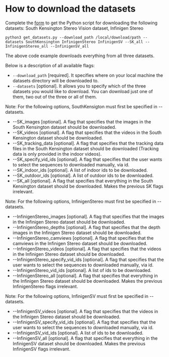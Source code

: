 # How to download the datasets

Complete the [form](https://docs.google.com/forms/d/e/1FAIpQLScBAqAtfXKtp9lxg1neGv0YyPV4EYNKP9UHQ5TRORirDMtwXw/viewform) to get the Python script for downloading the following datasets: South Kensington Stereo Vision dataset, Infinigen Stereo
  

```
python3 get_datasets.py --download_path /local/download/path --datasets SouthKensington InfinigenStereo InfinigenSV --SK_all --InfinigenStereo_all --InfinigenSV_all
```

The above code example downloads everything from all three datasets.

Below is a description of all available flags:

* `--download_path` [required]. It specifies where on your local machine the datasets directory will be downloaded to.
* `--datasets` [optional]. It allows you to specify which of the three datasets you would like to download. You can download just one of them, two out of the three or all of them.

Note: For the following options, SouthKensigton must first be specified in --datasets.
* --SK_images [optional]. A flag that specifies that the images in the South Kensington dataset should be downloaded.
* --SK_videos [optional]. A flag that specifies that the videos in the South Kensington dataset should be downloaded.
* --SK_tracking_data [optional]. A flag that specifies that the tracking data files in the South Kensington dataset should be downloaded (Tracking data is only provided in the indoor videos).
* --SK_specify_vid_ids [optional]. A flag that specifies that the user wants to select the sequences to downloaded manually, via id.
* --SK_indoor_ids [optional]. A list of indoor ids to be downloaded.
* --SK_outdoor_ids [optional]. A list of outdoor ids to be downloaded.
* --SK_all [optional]. A flag that specifies that everything in the South Kensington dataset should be downloaded. Makes the previous SK flags irrelevant.

Note: For the following options, InfinigenStereo must first be specified in --datasets.
* --InfinigenStereo_images [optional]. A flag that specifies that the images in the Infinigen Stereo dataset should be downloaded.
* --InfinigenStereo_depths [optional]. A flag that specifies that the depth images in the Infinigen Stereo dataset should be downloaded.
* --InfinigenStereo_camviews [optional]. A flag that specifies that the camviews in the Infinigen Stereo dataset should be downloaded.
* --InfinigenStereo_videos [optional]. A flag that specifies that the videos in the Infinigen Stereo dataset should be downloaded.
* --InfinigenStereo_specify_vid_ids [optional]. A flag that specifies that the user wants to select the sequences to downloaded manually, via id.
* --InfinigenStereo_vid_ids [optional]. A list of ids to be downloaded.
* --InfinigenStereo_all [optional]. A flag that specifies that everything in the Infinigen Stereo dataset should be downloaded. Makes the previous InfinigenStereo flags irrelevant.

Note: For the following options, InfinigenSV must first be specified in --datasets.
* --InfinigenSV_videos [optional]. A flag that specifies that the videos in the Infinigen Stereo dataset should be downloaded.
* --InfinigenSV_specify_vid_ids [optional]. A flag that specifies that the user wants to select the sequences to downloaded manually, via id.
* --InfinigenSV_vid_ids [optional]. A list of ids to be downloaded.
* --InfinigenSV_all [optional]. A flag that specifies that everything in the InfinigenSV dataset should be downloaded. Makes the previous InfinigenSV flags irrelevant.
